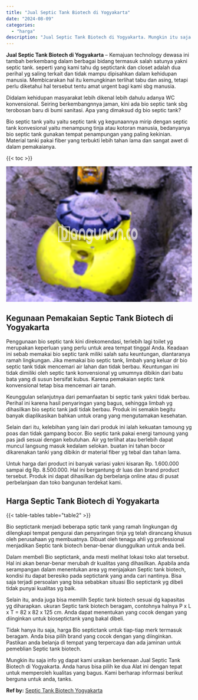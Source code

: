 ```yaml
---
title: "Jual Septic Tank Biotech di Yogyakarta"
date: "2024-08-09"
categories: 
  - "harga"
description: "Jual Septic Tank Biotech di Yogyakarta. Mungkin itu saja info yg dapat kami uraikan berkenaan Jual Septic Tank Biotech di Yogyakarta. Anda harus bisa pilih k..."
---
```


**Jual Septic Tank Biotech di Yogyakarta** – Kemajuan technology dewasa ini tambah berkembang dalam berbagai bidang termasuk salah satunya yakni septic tank. seperti yang kami tahu dg septictank dan closet adalah dua perihal yg saling terkait dan tidak mampu dipisahkan dalam kehidupan manusia. Membicarakan hal itu kemungkinan terlihat tabu dan asing, tetapi perlu diketahui hal tersebut tentu amat urgent bagi kami sbg manusia.

Didalam kehidupan masyarakat lebih dikenal lebih dahulu adanya WC konvensional. Seiring berkembangnnya jaman, kini ada bio septic tank sbg terobosan baru di bumi sanitasi. Apa yang dimaksud dg bio septic tank?

Bio septic tank yaitu yaitu septic tank yg kegunaannya mirip dengan septic tank konvesional yaitu menampung tinja atau kotoran manusia, bedanyanya bio septic tank gunakan tempat penampungan yang paling kekinian. Material tanki pakai fiber yang terbukti lebih tahan lama dan sangat awet di dalam pemakaianya.

{{< toc >}}

![Jual Septic Tank Biotech di Yogyakarta](/images/jual-bio-septictank-43.png)

## Kegunaan Pemakaian Septic Tank Biotech di Yogyakarta

Penggunaan bio septic tank kini direkomendasi, terlebih lagi toilet yg merupakan keperluan yang perlu untuk area tempat tinggal Anda. Keadaan ini sebab memakai bio septic tank miliki salah satu keuntungan, diantaranya ramah lingkungan. Jika memakai bio septic tank, limbah yang keluar dr bio septic tank tidak mencemari air lahan dan tidak berbau. Keuntungan ini tidak dimiliki oleh septic tank konvensional yg umumnya dibikin dari batu bata yang di susun bersifat kubus. Karena pemakaian septic tank konvensional tetap bisa mencemari air tanah.

Keunggulan selanjutnya dari pemanfaatan bi septic tank yakni tidak berbau. Perihal ini karena hasil penyaringan yang bagus, sehingga limbah yg dihasilkan bio septic tank jadi tidak berbau. Produk ini semakin begitu banyak diaplikasikan bahkan untuk orang yang mengutamakan kesehatan.

Selain dari itu, kelebihan yang lain dari produk ini ialah kekuatan tamoung yg poas dan tidak gampang bocor. Bio septic tank pakai energi tamoung yang pas jadi sesuai dengan kebutuhan. Air yg terlihat atau berlebih dapat muncul langsung masuk kedalam selokan. buatan ini tahan bocor dikarenakan tanki yang dibikin dr material fiber yg tebal dan tahan lama.

Untuk harga dari product ini banyak variasi yakni kisaran Rp. 1.600.000 sampai dg Rp. 8.500.000. Hal ini bergantung dr luas dan brand product tersebut. Produk ini dapat dihasilkan dg berbelanja online atau di pusat perbelanjaan dan toko bangunan terdekat kami.

## Harga Septic Tank Biotech di Yogyakarta

{{< table-tables table="table2" >}}

Bio septictank menjadi beberapa sptic tank yang ramah lingkungan dg dilengkapi tempat pengurai dan penyaringan tinja yg telah dirancang khusus oleh perusahaan yg membuatnya. Dibuat oleh tenaga ahli yg professional menjadikan Septic tank biotech benar-benar diunggulkan untuk anda beli.

Dalam membeli Bio septictank, anda mesti melihat lokasi toko alat tersebut. Hal ini akan benar-benar merubah dr kualitas yang dihasilkan. Apabila anda serampangan dalam menentukan area yg menjajakan Septic tank biotech, kondisi itu dapat beresiko pada septictank yang anda cari nantinya. Bisa saja terjadi persoalan yang bisa sebabkan situasi Bio septictank yg dibeli tidak punyai kualitas yg baik.

Selain itu, anda juga bisa memilih Septic tank biotech sesuai dg kapasitas yg diharapkan. ukuran Septic tank biotech beragam, contohnya halnya P x L x T = 82 x 82 x 125 cm. Anda dapat menentukan yang cocok dengan yang diinginkan untuk bioseptictank yang bakal dibeli.

Tidak hanya itu saja, harga Bio septictank untuk tiap-tiap merk termasuk beragam. Anda bisa pilih brand yang cocok dengan yang diinginkan. Pastikan anda belanja di tempat yang terpercaya dan ada jaminan untuk pemeblian Septic tank biotech.

Mungkin itu saja info yg dapat kami uraikan berkenaan Jual Septic Tank Biotech di Yogyakarta. Anda harus bisa pilih ke dua Alat ini dengan tepat untuk memperoleh kualitas yang bagus. Kami berharap informasi berikut berguna untuk anda, tanks.

**Ref by:** [Septic Tank Biotech Yogyakarta](https://id.wikipedia.org/wiki/Septic)
